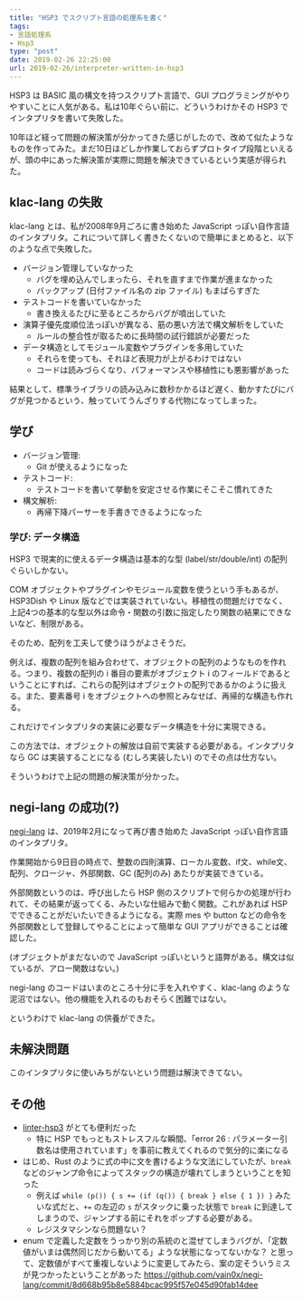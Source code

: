 ```yaml
---
title: "HSP3 でスクリプト言語の処理系を書く"
tags:
- 言語処理系
- Hsp3
type: "post"
date: 2019-02-26 22:25:00
url: 2019-02-26/interpreter-written-in-hsp3
---
```


<!--more-->

HSP3 は BASIC 風の構文を持つスクリプト言語で、GUI プログラミングがやりやすいことに人気がある。私は10年ぐらい前に、どういうわけかその HSP3 でインタプリタを書いて失敗した。

10年ほど経って問題の解決策が分かってきた感じがしたので、改めて似たようなものを作ってみた。まだ10日ほどしか作業しておらずプロトタイプ段階といえるが、頭の中にあった解決策が実際に問題を解決できているという実感が得られた。

## klac-lang の失敗

klac-lang とは、私が2008年9月ごろに書き始めた JavaScript っぽい自作言語のインタプリタ。これについて詳しく書きたくないので簡単にまとめると、以下のような点で失敗した。

- バージョン管理していなかった
    - バグを埋め込んでしまったら、それを直すまで作業が進まなかった
    - バックアップ (日付ファイル名の zip ファイル) もまばらすぎた
- テストコードを書いていなかった
    - 書き換えるたびに至るところからバグが噴出していた
- 演算子優先度順位法っぽいが異なる、筋の悪い方法で構文解析をしていた
    - ルールの整合性が取るために長時間の試行錯誤が必要だった
- データ構造としてモジュール変数やプラグインを多用していた
    - それらを使っても、それほど表現力が上がるわけではない
    - コードは読みづらくなり、パフォーマンスや移植性にも悪影響があった

結果として、標準ライブラリの読み込みに数秒かかるほど遅く、動かすたびにバグが見つかるという、触っていてうんざりする代物になってしまった。

## 学び

- バージョン管理:
    - Git が使えるようになった
- テストコード:
    - テストコードを書いて挙動を安定させる作業にそこそこ慣れてきた
- 構文解析:
    - 再帰下降パーサーを手書きできるようになった

### 学び: データ構造

HSP3 で現実的に使えるデータ構造は基本的な型 (label/str/double/int) の配列ぐらいしかない。

COM オブジェクトやプラグインやモジュール変数を使うという手もあるが、HSP3Dish や Linux 版などでは実装されていない。移植性の問題だけでなく、上記4つの基本的な型以外は命令・関数の引数に指定したり関数の結果にできないなど、制限がある。

そのため、配列を工夫して使うほうがよさそうだ。

例えば、複数の配列を組み合わせて、オブジェクトの配列のようなものを作れる。つまり、複数の配列の i 番目の要素がオブジェクト i のフィールドであるということにすれば、これらの配列はオブジェクトの配列であるかのように扱える。また、要素番号 i をオブジェクトへの参照とみなせば、再帰的な構造も作れる。

これだけでインタプリタの実装に必要なデータ構造を十分に実現できる。

この方法では、オブジェクトの解放は自前で実装する必要がある。インタプリタなら GC は実装することになる (むしろ実装したい) のでその点は仕方ない。

そういうわけで上記の問題の解決策が分かった。

## negi-lang の成功(?)

[negi-lang](https://github.com/vain0x/negi-lang) は、2019年2月になって再び書き始めた JavaScript っぽい自作言語のインタプリタ。

作業開始から9日目の時点で、整数の四則演算、ローカル変数、if文、while文、配列、クロージャ、外部関数、GC (配列のみ) あたりが実装できている。

外部関数というのは、呼び出したら HSP 側のスクリプトで何らかの処理が行われて、その結果が返ってくる、みたいな仕組みで動く関数。これがあれば HSP でできることがだいたいできるようになる。実際 mes や button などの命令を外部関数として登録してやることによって簡単な GUI アプリができることは確認した。

(オブジェクトがまだないので JavaScript っぽいというと語弊がある。構文は似ているが、アロー関数はない。)

negi-lang のコードはいまのところ十分に手を入れやすく、klac-lang のような泥沼ではない。他の機能を入れるのもおそらく困難ではない。

というわけで klac-lang の供養ができた。

## 未解決問題

このインタプリタに使いみちがないという問題は解決できてない。

## その他

- [linter-hsp3](https://github.com/honobonosun/linter-hsp3) がとても便利だった
    - 特に HSP でもっともストレスフルな瞬間、「error 26 : パラメーター引数名は使用されています」を事前に教えてくれるので気分的に楽になる
- はじめ、Rust のように式の中に文を書けるような文法にしていたが、`break` などのジャンプ命令によってスタックの構造が壊れてしまうということを知った
    - 例えば `while (p()) { s += (if (q()) { break } else { 1 }) }` みたいな式だと、`+=` の左辺の `s` がスタックに乗った状態で `break` に到達してしまうので、ジャンプする前にそれをポップする必要がある。
    - レジスタマシンなら問題ない？
- enum で定義した定数をうっかり別の系統のと混ぜてしまうバグが、「定数値がいまは偶然同じだから動いてる」ような状態になってないかな？ と思って、定数値がすべて重複しないように変更してみたら、案の定そういうミスが見つかったということがあった <https://github.com/vain0x/negi-lang/commit/8d668b95b8e5884bcac995f57e045d90fab14dee>
